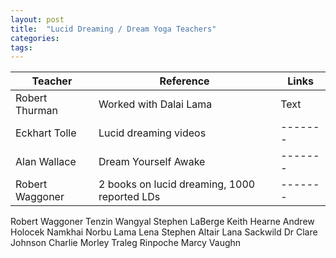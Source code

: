 ```yaml
---
layout: post
title:  "Lucid Dreaming / Dream Yoga Teachers"
categories: 
tags: 
---
```


| Teacher        | Reference    | Links | 
| --------       | -------     | ------- |
| Robert Thurman | Worked with Dalai Lama    | Text    |
| Eckhart Tolle  | Lucid dreaming videos      | ------- |
| Alan Wallace       | Dream Yourself Awake       | ------- |
| Robert Waggoner          | 2 books on lucid dreaming, 1000 reported LDs       | ------- |



Robert Waggoner
Tenzin Wangyal
Stephen LaBerge
Keith Hearne
Andrew Holocek
Namkhai Norbu
Lama Lena
Stephen Altair
Lana Sackwild
Dr Clare Johnson
Charlie Morley
Traleg Rinpoche
Marcy Vaughn
